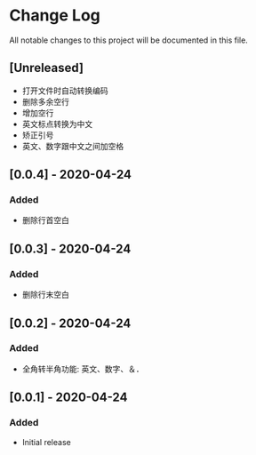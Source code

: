 # Change Log

All notable changes to this project will be documented in this file.

## [Unreleased]

- 打开文件时自动转换编码
- 删除多余空行
- 增加空行
- 英文标点转换为中文
- 矫正引号
- 英文、数字跟中文之间加空格

## [0.0.4] - 2020-04-24

### Added

- 删除行首空白

## [0.0.3] - 2020-04-24

### Added

- 删除行末空白

## [0.0.2] - 2020-04-24

### Added

- 全角转半角功能: 英文、数字、＆．

## [0.0.1] - 2020-04-24

### Added

- Initial release
